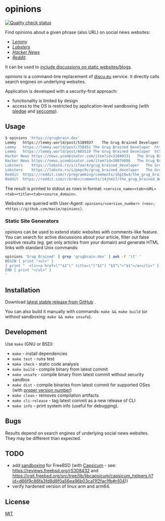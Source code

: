 # opinions

[![Quality check status](https://github.com/macie/opinions/actions/workflows/check.yml/badge.svg)](https://github.com/macie/opinions/actions/workflows/check.yml)

Find opinions about a given phrase (also URL) on social news websites:

- _[Lemmy](https://en.wikipedia.org/wiki/Lemmy_(social_network))_
- _[Lobsters](https://lobste.rs/about)_
- _[Hacker News](https://en.wikipedia.org/wiki/Hacker_News)_
- _[Reddit](https://en.wikipedia.org/wiki/Reddit)_.

It can be used to [include discussions on static websites/blogs](#static-site-generators).

_opinions_ is a command-line replacement of [discu.eu](https://discu.eu/) service.
It directly calls search engines on underlying websites.

Application is developed with a security-first approach:

- functionality is limited by design
- access to the OS is restricted by application-level sandboxing (with [pledge](https://man.openbsd.org/pledge.2) and [seccomp](https://en.wikipedia.org/wiki/Seccomp)).

## Usage

```sh
$ opinions 'https://grugbrain.dev'
Lemmy	https://lemmy.world/post/5189937	The Grug Brained Developer - A layman's guide to thinking like the self-aware smol brained	https://grugbrain.dev/
Lemmy	https://lemmy.world/post/750451	The Grug Brained Developer	https://grugbrain.dev/
Lemmy	https://lemmy.world/post/685510	The Grug Brained Developer	https://grugbrain.dev/
Hacker News	https://news.ycombinator.com/item?id=31840331	The Grug Brained Developer	https://grugbrain.dev/
Hacker News	https://news.ycombinator.com/item?id=38076886	The Grug Brained Developer (2022)	https://grugbrain.dev/
Lobsters	https://lobste.rs/s/ifaar4/grug_brained_developer	The Grug Brained Developer	https://grugbrain.dev/
Lobsters	https://lobste.rs/s/pmpc9v/grug_brained_developer	The Grug Brained Developer	http://grugbrain.dev
Reddit	https://reddit.com/r/programming/comments/16gt8w4/the_grug_brained_developer/	The grug brained developer	https://grugbrain.dev
Reddit	https://reddit.com/r/brdev/comments/14jhm17/the_grug_brained_developer/	The Grug Brained Developer	https://grugbrain.dev
```

The result is printed to stdout as rows in format: `<service_name><tab><URL><tab><title><tab><source_domain>`.

Websites are queried with User-Agent: `opinions/<version_number> (<os>; +https://github.com/macie/opinions)`.

### Static Site Generators

_opinions_ can be used to extend static websites with comments-like feature. You
can search for active discussions about your article, filter out false positive
results (eg. get only articles from your domain) and generate HTML links with
standard Unix commands:

```sh
opinions 'Grug Brained' | grep 'grugbrain.dev' | awk -F '\t' '
BEGIN { print "<ul>" }
{ print "  <li><a href=\""$2"\" title=\"["$1"] "$3"\">"$1"</a></li>" }
END { print "</ul>" }
'
```

## Installation

Download [latest stable release from GitHub](https://github.com/macie/opinions/releases/latest) .

You can also build it manually with commands: `make && make build` (or without
sandboxing: `make && make unsafe`).

## Development

Use `make` (GNU or BSD):

- `make` - install dependencies
- `make test` - runs test
- `make check` - static code analysis
- `make build` - compile binary from latest commit
- `make unsafe` - compile binary from latest commit without security sandbox
- `make dist` - compile binaries from latest commit for supported OSes (with [proper version number](https://go.dev/doc/modules/version-numbers))
- `make clean` - removes compilation artifacts
- `make cli-release` - tag latest commit as a new release of CLI
- `make info` - print system info (useful for debugging).

## Bugs

Results depend on search engines of underlying social news websites. They
may be different than expected.

## TODO

- add [sandboxing](https://learnbchs.org/pledge.html) for FreeBSD (with
[Capsicum](https://en.wikipedia.org/wiki/Capsicum_(Unix)) - see:
<https://reviews.freebsd.org/rS308432> and
<https://cgit.freebsd.org/src/tree/lib/libcapsicum/capsicum_helpers.h?id=d66f9c86fa3fd8d8f0a56ea96b03ca11f2fac1fb#n104>))
- verify hardened version of linux arm and arm64.

## License

[MIT](./LICENSE)
